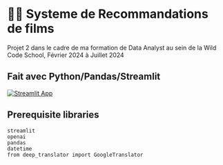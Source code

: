 # 🤖💬 Systeme de Recommandations de films

Projet 2 dans le cadre de ma formation de Data Analyst au sein de la Wild Code School, Février 2024 à Juillet 2024

## Fait avec Python/Pandas/Streamlit 

[![Streamlit App](https://static.streamlit.io/badges/streamlit_badge_black_white.svg)](https://openai-chatbot.streamlit.app/)

## Prerequisite libraries

```
streamlit
openai
pandas
datetime
from deep_translator import GoogleTranslator
```
